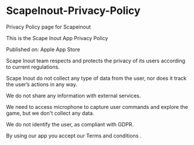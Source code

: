 # ScapeInout-Privacy-Policy
Privacy Policy page for Scapeinout

This is the Scape Inout App Privacy Policy

Published on: Apple App Store

Scape Inout team respects and protects the privacy of its users according to current regulations.

Scape Inout do not collect any type of data from the user, nor does it track the user’s actions in any way.

We do not share any information with external services.

We need to access microphone to capture user commands and explore the game, but we don't collect any data.

We do not identify the user, as compliant with GDPR.

By using our app you accept our Terms and conditions .
